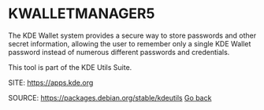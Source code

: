 # KWALLETMANAGER5

 The KDE Wallet system provides a secure way to store 
 passwords and other secret information, allowing the 
 user to remember only a single KDE Wallet password 
 instead of numerous different passwords and 
 credentials. 

 This tool is part of the KDE Utils Suite.
 
 SITE: https://apps.kde.org

 SOURCE: https://packages.debian.org/stable/kdeutils
 [Go back](https://portable-linux-apps.github.io/apps.html)

